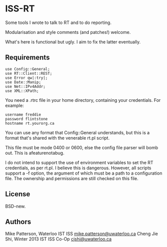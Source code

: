 ISS-RT
======

Some tools I wrote to talk to RT and to do reporting.

Modularisation and style comments (and patches!) welcome.

What's here is functional but ugly. I aim to fix the latter eventually.

Requirements
------------

	use Config::General;
	use RT::Client::REST;
	use Error qw|:try|;
	use Date::Manip;
	use Net::IPv4Addr;
	use XML::XPath;

You need a .rtrc file in your home directory, containing your credentials.
For example:

	username freddie
	password flintstone
	hostname rt.yourorg.ca

You can use any format that Config::General understands, but this is a format that's shared with the venerable rt.pl script.

This file must be mode 0400 or 0600, else the config file parser will bomb out. This is afeaturenotabug.

I do not intend to support the use of environment variables to set the RT credentials, as per rt.pl. I believe this is dangerous. However, all scripts support a -f option, the argument of which must be a path to a configuration file. The ownership and permissions are still checked on this file.

License
-------

BSD-new.

Authors
-------

Mike Patterson, Waterloo IST ISS <mike.patterson@uwaterloo.ca>
Cheng Jie Shi, Winter 2013 IST ISS Co-Op <cjshi@uwaterloo.ca>
